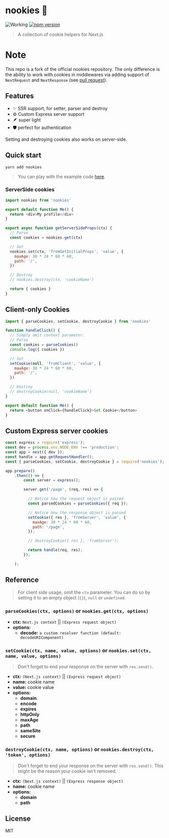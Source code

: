 # nookies :cookie:

![Working](https://github.com/maticzav/nookies/workflows/Release/badge.svg)
[![npm version](https://badge.fury.io/js/nookies.svg)](https://badge.fury.io/js/nookies)

> A collection of cookie helpers for Next.js

# Note
This repo is a fork of the official nookies repository. The only difference is the ability to work with cookies in middlewares via adding support of `NextRequest` and `NextResponse` (see [pull request](https://github.com/maticzav/nookies/pull/524)). 

## Features

- ✨ SSR support, for setter, parser and destroy
- ⚙️ Custom Express server support
- 🪶 super light
- 🛡 perfect for authentication

Setting and destroying cookies also works on server-side.

## Quick start

`yarn add nookies`

> You can play with the example code [here](https://codesandbox.io/s/charming-herschel-7z362).

### ServerSide cookies

```js
import nookies from 'nookies'

export default function Me() {
  return <div>My profile</div>
}

export async function getServerSideProps(ctx) {
  // Parse
  const cookies = nookies.get(ctx)

  // Set
  nookies.set(ctx, 'fromGetInitialProps', 'value', {
    maxAge: 30 * 24 * 60 * 60,
    path: '/',
  })

  // Destroy
  // nookies.destroy(ctx, 'cookieName')

  return { cookies }
}
```

## Client-only Cookies

```js
import { parseCookies, setCookie, destroyCookie } from 'nookies'

function handleClick() {
  // Simply omit context parameter.
  // Parse
  const cookies = parseCookies()
  console.log({ cookies })

  // Set
  setCookie(null, 'fromClient', 'value', {
    maxAge: 30 * 24 * 60 * 60,
    path: '/',
  })

  // Destroy
  // destroyCookie(null, 'cookieName')
}

export default function Me() {
  return <button onClick={handleClick}>Set Cookie</button>
}
```

## Custom Express server cookies

```js
const express = require('express');
const dev = process.env.NODE_ENV !== 'production';
const app = next({ dev });
const handle = app.getRequestHandler();
const { parseCookies, setCookie, destroyCookie } = require('nookies');

app.prepare()
    .then(() => {
        const server = express();

        server.get('/page', (req, res) => {

          // Notice how the request object is passed
          const parsedCookies = parseCookies({ req });

          // Notice how the response object is passed
          setCookie({ res }, 'fromServer', 'value', {
            maxAge: 30 * 24 * 60 * 60,
            path: '/page',
          });

          // destroyCookie({ res }, 'fromServer');

          return handle(req, res);
        });

    );
```

## Reference

> For client side usage, omit the `ctx` parameter. You can do so by setting it to an empty object (`{}`), `null` or `undefined`.

### `parseCookies(ctx, options)` or `nookies.get(ctx, options)`

- **ctx:** `Next.js context` || `(Express request object)`
- **options:**
  - **decode:** `a custom resolver function (default: decodeURIComponent)`

### `setCookie(ctx, name, value, options)` or `nookies.set(ctx, name, value, options)`

> Don't forget to end your response on the server with `res.send()`.

- **ctx:** `(Next.js context)` || `(Express request object)`
- **name:** cookie name
- **value:** cookie value
- **options:**
  - **domain**
  - **encode**
  - **expires**
  - **httpOnly**
  - **maxAge**
  - **path**
  - **sameSite**
  - **secure**

### `destroyCookie(ctx, name, options)` or `nookies.destroy(ctx, 'token', options)`

> Don't forget to end your response on the server with `res.send()`. This might be the reason your cookie isn't removed.

- **ctx:** `(Next.js context)` || `(Express response object)`
- **name:** cookie name
- **options:**
  - **domain**
  - **path**

## License

MIT
